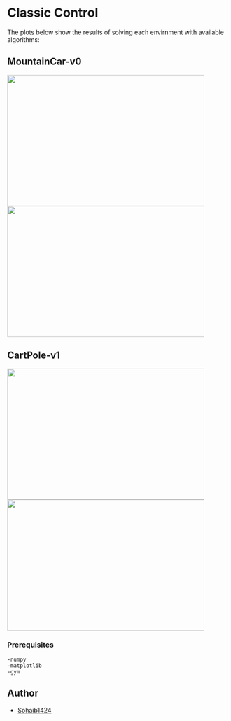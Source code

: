 # Classic Control

The plots below show the results of solving each envirnment with available algorithms:

## MountainCar-v0

<p float="left">
 <img src="/imgs/mountaincar-v0.png" width="450" height="300"/>
 <img src="/imgs/mountaincar-v0_all.png" width="450" height="300"/>
</p>

## CartPole-v1

<p>
 <img src="/imgs/cartpole-v1.png" width="450" height="300"/>
 <img src="/imgs/cartpole-v1_all.png" width="450" height="300"/>
</p>


### Prerequisites
```
-numpy
-matplotlib
-gym
```

## Author

* [Sohaib1424](https://github.com/Sohaib1424)
